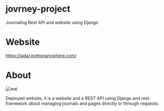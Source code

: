 # jovrney-project
Journaling Rest API and website using Django

# Website
<a>https://jadar.pythonanywhere.com/</a>

# About

![wal](https://user-images.githubusercontent.com/100100069/199966317-ac0ebab6-ae68-4752-a222-f8cfc97b5180.png)
<p>Deployed website, it is a website and a REST API using Django and rest-framework
about managing journals and pages directly or through requests.</p>
